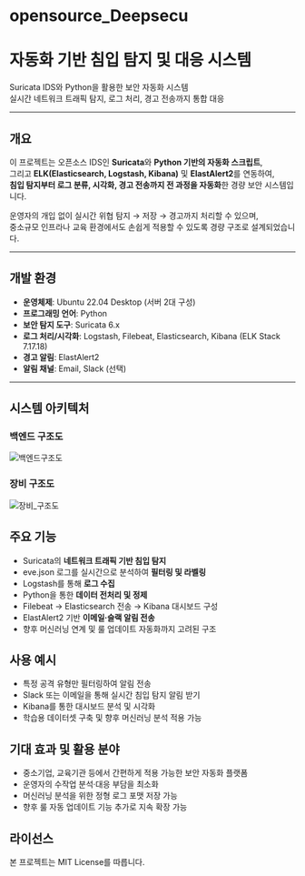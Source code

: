 # opensource_Deepsecu

# 자동화 기반 침입 탐지 및 대응 시스템

Suricata IDS와 Python을 활용한 보안 자동화 시스템  
실시간 네트워크 트래픽 탐지, 로그 처리, 경고 전송까지 통합 대응

---

## 개요

이 프로젝트는 오픈소스 IDS인 **Suricata**와 **Python 기반의 자동화 스크립트**,  
그리고 **ELK(Elasticsearch, Logstash, Kibana)** 및 **ElastAlert2**를 연동하여,  
**침입 탐지부터 로그 분류, 시각화, 경고 전송까지 전 과정을 자동화**한 경량 보안 시스템입니다.

운영자의 개입 없이 실시간 위협 탐지 → 저장 → 경고까지 처리할 수 있으며,  
중소규모 인프라나 교육 환경에서도 손쉽게 적용할 수 있도록 경량 구조로 설계되었습니다.

---

## 개발 환경

- **운영체제**: Ubuntu 22.04 Desktop (서버 2대 구성)
- **프로그래밍 언어**: Python 
- **보안 탐지 도구**: Suricata 6.x
- **로그 처리/시각화**: Logstash, Filebeat, Elasticsearch, Kibana (ELK Stack 7.17.18)
- **경고 알림**: ElastAlert2
- **알림 채널**: Email, Slack (선택)

---

## 시스템 아키텍처

### 백엔드 구조도
![백엔드구조도](./docs/백엔드구조도.png)

### 장비 구조도
![장비_구조도](./docs/장비_구조도.png)



## 주요 기능

- Suricata의 **네트워크 트래픽 기반 침입 탐지**
- eve.json 로그를 실시간으로 분석하여 **필터링 및 라벨링**
- Logstash를 통해 **로그 수집**
- Python을 통한 **데이터 전처리 및 정제**
- Filebeat → Elasticsearch 전송 → Kibana 대시보드 구성
- ElastAlert2 기반 **이메일·슬랙 알림 전송**
- 향후 머신러닝 연계 및 룰 업데이트 자동화까지 고려된 구조


## 사용 예시
-	특정 공격 유형만 필터링하여 알림 전송
-	Slack 또는 이메일을 통해 실시간 침입 탐지 알림 받기
-	Kibana를 통한 대시보드 분석 및 시각화
-	학습용 데이터셋 구축 및 향후 머신러닝 분석 적용 가능


## 기대 효과 및 활용 분야
- 중소기업, 교육기관 등에서 간편하게 적용 가능한 보안 자동화 플랫폼
-	운영자의 수작업 분석·대응 부담을 최소화
-	머신러닝 분석을 위한 정형 로그 포맷 저장 가능
-	향후 룰 자동 업데이트 기능 추가로 지속 확장 가능


## 라이선스

본 프로젝트는 MIT License를 따릅니다.

